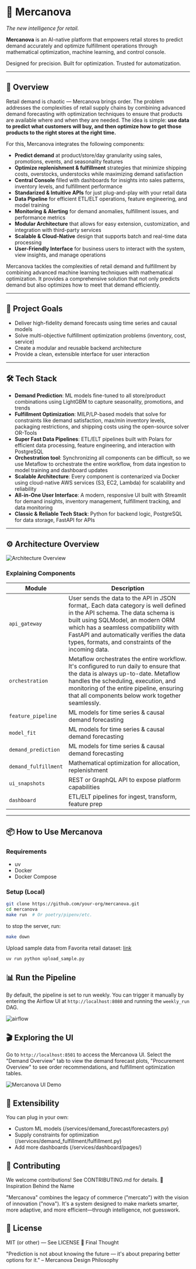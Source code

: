 # 🌠 Mercanova

*The new intelligence for retail.*

**Mercanova** is an AI-native platform that empowers retail stores to predict demand accurately and optimize fulfillment operations through mathematical optimization, machine learning, and control console.

Designed for precision. Built for optimization. Trusted for automatization.

---

## 🚀 Overview

Retail demand is chaotic — Mercanova brings order. The problem addresses the complexities of retail supply chains by combining advanced demand forecasting with optimization techniques to ensure that products are available where and when they are needed. The idea is simple: **use data to predict what customers will buy, and then optimize how to get those products to the right stores at the right time.**

For this, Mercanova integrates the following components:

- **Predict demand** at product/store/day granularity using sales, promotions, events, and seasonality features  
- **Optimize replenishment & fulfillment** strategies that minimize shipping costs, overstocks, understocks while maximizing demand satisfaction
- **Central Console** filled with dashboards for insights into sales patterns, inventory levels, and fulfillment performance
- **Standarized & Intuitive APIs** for just plug-and-play with your retail data
- **Data Pipeline** for efficient ETL/ELT operations, feature engineering, and model training
- **Monitoring & Alerting** for demand anomalies, fulfillment issues, and performance metrics
- **Modular Architecture** that allows for easy extension, customization, and integration with third-party services
- **Scalable & Cloud-Native** design that supports batch and real-time data processing
- **User-Friendly Interface** for business users to interact with the system, view insights, and manage operations

Mercanova tackles the complexities of retail demand and fulfillment by combining advanced machine learning techniques with mathematical optimization. It provides a comprehensive solution that not only predicts demand but also optimizes how to meet that demand efficiently.

---

## 🎯 Project Goals

- Deliver high-fidelity demand forecasts using time series and causal models
- Solve multi-objective fulfillment optimization problems (inventory, cost, service)
- Create a modular and reusable backend architecture
- Provide a clean, extensible interface for user interaction

---

## 🛠️ Tech Stack

- **Demand Prediction**: ML models fine-tuned to all store/product combinations using LightGBM to capture seasonality, promotions, and trends
- **Fulfillment Optimization**: MILP/LP-based models that solve for constraints like demand satisfaction, max/min inventory levels, packaging restrictions, and shipping costs using the open-source solver OR-Tools
- **Super Fast Data Pipelines**: ETL/ELT pipelines built with Polars for efficient data processing, feature engineering, and interaction with PostgreSQL
- **Orchestration tool**: Synchronizing all components can be difficult, so we use Metaflow to orchestrate the entire workflow, from data ingestion to model training and dashboard updates
- **Scalable Architecture**: Every component is contenarized via Docker using cloud-native AWS services (S3, EC2, Lambda) for scalability and reliability
- **All-in-One User Interface**: A modern, responsive UI built with Streamlit for demand insights, inventory management, fulfillment tracking, and data monitoring
- **Classic & Reliable Tech Stack**: Python for backend logic, PostgreSQL for data storage, FastAPI for APIs

---

## ⚙️ Architecture Overview

![Architecture Overview](images/architechture.png)

### Explaining Components

| Module            | Description |
|------------------|-------------|
| `api_gateway`  | User sends the data to the API in JSON format,. Each data category is well defined in the API schema. The data schema is built using SQLModel, an modern ORM which has a seamless compatibility with FastAPI and automatically verifies the data types, formats, and constraints of the incoming data. |
| `orchestration`  | Metaflow orchestrates the entire workflow. It's configured to run daily to ensure that the data is always up-to-date. Metaflow handles the scheduling, execution, and monitoring of the entire pipeline, ensuring that all components below work together seamlessly. | 
| `feature_pipeline`  | ML models for time series & causal demand forecasting |
| `model_fit`  | ML models for time series & causal demand forecasting |
| `demand_prediction`  | ML models for time series & causal demand forecasting |
| `demand_fulfillment`      | Mathematical optimization for allocation, replenishment |
| `ui_snapshots`    | REST or GraphQL API to expose platform capabilities |
| `dashboard`  | ETL/ELT pipelines for ingest, transform, feature prep |


---

## 📦 How to Use Mercanova

### Requirements
- uv
- Docker
- Docker Compose

### Setup (Local)

```bash
git clone https://github.com/your-org/mercanova.git
cd mercanova
make run  # Or poetry/pipenv/etc.
```

to stop the server, run:

```bash
make down
```

Upload sample data from Favorita retail dataset: [link](https://www.kaggle.com/datasets/rodrigodf/favorita-grocery-sales-forecasting)

```bash
uv run python upload_sample.py
```

## 📊 Run the Pipeline
By default, the pipeline is set to run weekly. You can trigger it manually by entering the Airflow UI at `http://localhost:8080` and running the `weekly_run` DAG.

![airflow](images/airflow_ui.png)

## 🎬 Exploring the UI

Go to `http://localhost:8501` to access the Mercanova UI. Select the "Demand Overview" tab to view the demand forecast plots, "Procurement Overview" to see order recommendations, and fulfillment optimization tables.

![Mercanova UI Demo](images/fixed_output.gif)

## 🧩 Extensibility

You can plug in your own:

- Custom ML models (/services/demand_forecast/forecasters.py)
- Supply constraints for optimization (/services/demand_fulfillment/fulfillment.py)
- Add more dashboards (/services/dashboard/pages/)


## 🤝 Contributing

We welcome contributions!
See CONTRIBUTING.md for details.
🧠 Inspiration Behind the Name

"Mercanova" combines the legacy of commerce ("mercato") with the vision of innovation ("nova"). It's a system designed to make markets smarter, more adaptive, and more efficient—through intelligence, not guesswork.

## 📜 License

MIT (or other) — See LICENSE
🌌 Final Thought

"Prediction is not about knowing the future — it's about preparing better options for it."
– Mercanova Design Philosophy